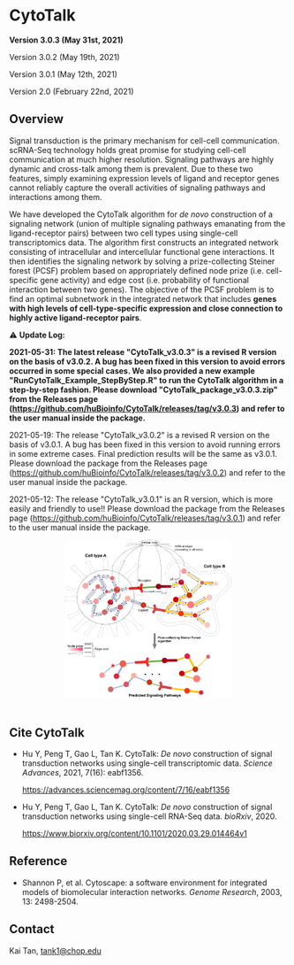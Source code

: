CytoTalk 
================
**Version 3.0.3 (May 31st, 2021)**

Version 3.0.2 (May 19th, 2021)

Version 3.0.1 (May 12th, 2021)

Version 2.0 (February 22nd, 2021) 


## Overview

Signal transduction is the primary mechanism for cell-cell communication. scRNA-Seq technology holds great promise for studying cell-cell communication at much higher resolution. Signaling pathways are highly dynamic and cross-talk among them is prevalent. Due to these two features, simply examining expression levels of ligand and receptor genes cannot reliably capture the overall activities of signaling pathways and interactions among them. 

We have developed the CytoTalk algorithm for *de novo* construction of a signaling network (union of multiple signaling pathways emanating from the ligand-receptor pairs) between two cell types using single-cell transcriptomics data. The algorithm first constructs an integrated network consisting of intracellular and intercellular functional gene interactions. It then identifies the signaling network by solving a prize-collecting Steiner forest (PCSF) problem based on appropriately defined node prize (i.e. cell-specific gene activity) and edge cost (i.e. probability of functional interaction between two genes). The objective of the PCSF problem is to find an optimal subnetwork in the integrated network that includes **genes with high levels of cell-type-specific expression and close connection to highly active ligand-receptor pairs**. 

⚠ **Update Log:** 

**2021-05-31: The latest release "CytoTalk_v3.0.3" is a revised R version on the basis of v3.0.2. A bug has been fixed in this version to avoid errors occurred in some special cases. We also provided a new example "RunCytoTalk_Example_StepByStep.R" to run the CytoTalk algorithm in a step-by-step fashion. Please download "CytoTalk_package_v3.0.3.zip" from the Releases page (https://github.com/huBioinfo/CytoTalk/releases/tag/v3.0.3) and refer to the user manual inside the package.**

2021-05-19: The release "CytoTalk_v3.0.2" is a revised R version on the basis of v3.0.1. A bug has been fixed in this version to avoid running errors in some extreme cases. Final prediction results will be the same as v3.0.1. Please download the package from the Releases page (https://github.com/huBioinfo/CytoTalk/releases/tag/v3.0.2) and refer to the user manual inside the package.

2021-05-12: The release "CytoTalk_v3.0.1" is an R version, which is more easily and friendly to use!! Please download the package from the Releases page (https://github.com/huBioinfo/CytoTalk/releases/tag/v3.0.1) and refer to the user manual inside the package.



<div align=center><img src="https://github.com/huBioinfo/CytoTalk/blob/master/CytoTalk_schematic.png" width="60%" height="60%" /></div>
<br />


     
## Cite CytoTalk  

* Hu Y, Peng T, Gao L, Tan K. CytoTalk: *De novo* construction of signal transduction networks using single-cell transcriptomic data. *Science Advances*, 2021, 7(16): eabf1356.

    https://advances.sciencemag.org/content/7/16/eabf1356

* Hu Y, Peng T, Gao L, Tan K. CytoTalk: *De novo* construction of signal transduction networks using single-cell RNA-Seq data. *bioRxiv*, 2020.
 
    https://www.biorxiv.org/content/10.1101/2020.03.29.014464v1

## Reference  

* Shannon P, et al. Cytoscape: a software environment for integrated models of biomolecular interaction networks. *Genome Research*, 2003, 13: 2498-2504.

## Contact  

Kai Tan, tank1@chop.edu<br />


